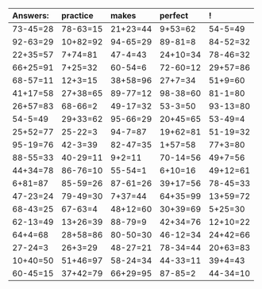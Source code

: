 | Answers: | practice | makes | perfect | ! |
| :--- | :--- | :--- | :--- | :--- |
| 73-45=28 | 78-63=15 | 21+23=44 | 9+53=62 | 54-5=49 | 
| 92-63=29 | 10+82=92 | 94-65=29 | 89-81=8 | 84-52=32 | 
| 22+35=57 | 7+74=81 | 47-4=43 | 24+10=34 | 78-46=32 | 
| 66+25=91 | 7+25=32 | 60-54=6 | 72-60=12 | 29+57=86 | 
| 68-57=11 | 12+3=15 | 38+58=96 | 27+7=34 | 51+9=60 | 
| 41+17=58 | 27+38=65 | 89-77=12 | 98-38=60 | 81-1=80 | 
| 26+57=83 | 68-66=2 | 49-17=32 | 53-3=50 | 93-13=80 | 
| 54-5=49 | 29+33=62 | 95-66=29 | 20+45=65 | 53-49=4 | 
| 25+52=77 | 25-22=3 | 94-7=87 | 19+62=81 | 51-19=32 | 
| 95-19=76 | 42-3=39 | 82-47=35 | 1+57=58 | 77+3=80 | 
| 88-55=33 | 40-29=11 | 9+2=11 | 70-14=56 | 49+7=56 | 
| 44+34=78 | 86-76=10 | 55-54=1 | 6+10=16 | 49+12=61 | 
| 6+81=87 | 85-59=26 | 87-61=26 | 39+17=56 | 78-45=33 | 
| 47-23=24 | 79-49=30 | 7+37=44 | 64+35=99 | 13+59=72 | 
| 68-43=25 | 67-63=4 | 48+12=60 | 30+39=69 | 5+25=30 | 
| 62-13=49 | 13+26=39 | 88-79=9 | 42+34=76 | 12+10=22 | 
| 64+4=68 | 28+58=86 | 80-50=30 | 46-12=34 | 24+42=66 | 
| 27-24=3 | 26+3=29 | 48-27=21 | 78-34=44 | 20+63=83 | 
| 10+40=50 | 51+46=97 | 58-24=34 | 44-33=11 | 39+4=43 | 
| 60-45=15 | 37+42=79 | 66+29=95 | 87-85=2 | 44-34=10 | 
